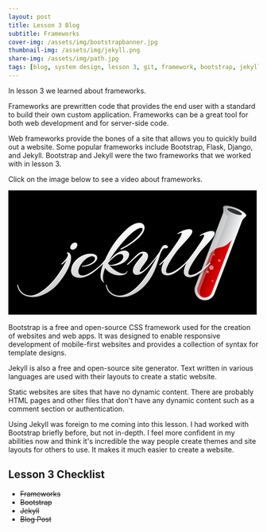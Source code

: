 ```yaml
---
layout: post
title: Lesson 3 Blog
subtitle: Frameworks
cover-img: /assets/img/bootstrapbanner.jpg
thumbnail-img: /assets/img/jekyll.png
share-img: /assets/img/path.jpg
tags: [blog, system design, lesson 3, git, framework, bootstrap, jekyll]
---
```


In lesson 3 we learned about frameworks.

Frameworks are prewritten code that provides the end user with a standard to build their own custom application. Frameworks can be a great tool for both web development and for server-side code.

Web frameworks provide the bones of a site that allows you to quickly build out a website. Some popular frameworks include Bootstrap, Flask, Django, and Jekyll. Bootstrap and Jekyll were the two frameworks that we worked with in lesson 3. 

Click on the image below to see a video about frameworks.

[![Framework YouTube Video](/assets/img/jekyll.png)](https://www.youtube.com/watch?v=1a5VKUc0AUc&t=537s&ab_channel=Bitfumes)

Bootstrap is a free and open-source CSS framework used for the creation of websites and web apps. It was designed to enable responsive development of mobile-first websites and provides a collection of syntax for template designs.

Jekyll is also a free and open-source site generator. Text written in various languages are used with their layouts to create a static website.

Static websites are sites that have no dynamic content. There are probably HTML pages and other files that don't have any dynamic content such as a comment section or authentication.

Using Jekyll was foreign to me coming into this lesson. I had worked with Bootstrap briefly before, but not in-depth. I feel more confident in my abilities now and think it's incredible the way people create themes and site layouts for others to use. It makes it much easier to create a website.


## Lesson 3 Checklist

- ~~Frameworks~~
- ~~Bootstrap~~
- ~~Jekyll~~
- ~~Blog Post~~
